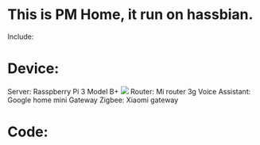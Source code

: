 # This is PM Home, it run on hassbian.
Include:
# Device:
Server: Rasspberry Pi 3 Model B+
<img src="https://user-images.githubusercontent.com/41010701/52452383-5c3a3f80-2b75-11e9-99bb-561dd60e50ab.jpg">
Router: Mi router 3g
Voice Assistant: Google home mini
Gateway Zigbee: Xiaomi gateway

# Code:
